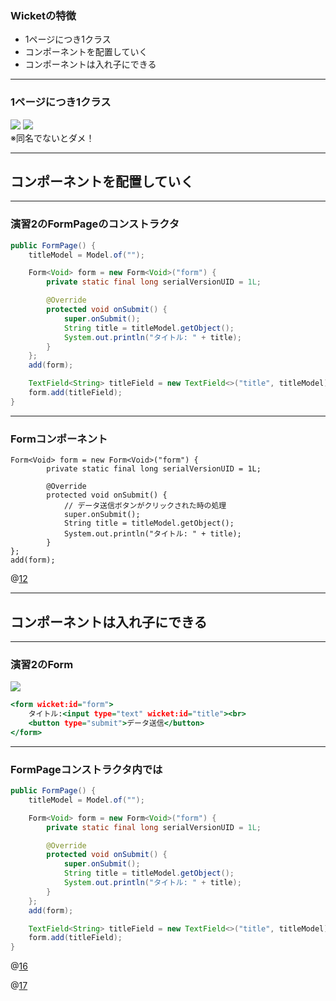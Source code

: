 ### Wicketの特徴
- 1ページにつき1クラス
- コンポーネントを配置していく
- コンポーネントは入れ子にできる

---

### 1ページにつき1クラス
![](https://i.imgur.com/UfZWrDN.png)
![](https://i.imgur.com/F6Cj2Ls.png)<br>
※同名でないとダメ！

---

## コンポーネントを配置していく

---

### 演習2のFormPageのコンストラクタ

```java:FormPage.java
public FormPage() {
    titleModel = Model.of("");

    Form<Void> form = new Form<Void>("form") {
        private static final long serialVersionUID = 1L;

        @Override
        protected void onSubmit() {
            super.onSubmit();
            String title = titleModel.getObject();
            System.out.println("タイトル: " + title);
        }
    };
    add(form);

    TextField<String> titleField = new TextField<>("title", titleModel);
    form.add(titleField);
}
```

---

### Formコンポーネント
```
Form<Void> form = new Form<Void>("form") {
        private static final long serialVersionUID = 1L;

        @Override
        protected void onSubmit() {
            // データ送信ボタンがクリックされた時の処理
            super.onSubmit();
            String title = titleModel.getObject();
            System.out.println("タイトル: " + title);
        }
};
add(form);

```
@[12](add()を忘れずに!)

---

## コンポーネントは入れ子にできる

---

### 演習2のForm

![](https://i.imgur.com/oPwZkfj.png)<br>



```html:FormPage.html
<form wicket:id="form">
    タイトル:<input type="text" wicket:id="title"><br>
    <button type="submit">データ送信</button>
</form>
```

---
### FormPageコンストラクタ内では

```java:FormPage.java
public FormPage() {
    titleModel = Model.of("");

    Form<Void> form = new Form<Void>("form") {
        private static final long serialVersionUID = 1L;

        @Override
        protected void onSubmit() {
            super.onSubmit();
            String title = titleModel.getObject();
            System.out.println("タイトル: " + title);
        }
    };
    add(form);

    TextField<String> titleField = new TextField<>("title", titleModel);
    form.add(titleField);
}
```
@[16](TextFieldコンポーネントを作成)

@[17](formにadd()している！)
